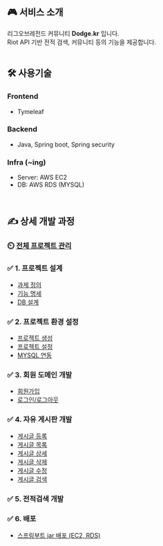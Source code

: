 ## 🎮 서비스 소개
리그오브레전드 커뮤니티 **Dodge.kr** 입니다.<br/>
Riot API 기반 전적 검색, 커뮤니티 등의 기능을 제공합니다.<br/>
<br/>
## 🛠  사용기술
### **Frontend**
- Tymeleaf

### **Backend**
- Java, Spring boot, Spring security

### **Infra (~ing)**
- Server: AWS EC2
- DB: AWS RDS (MYSQL)

<!--
## 🖥 산출물 (~ing)
### ✅ 서비스 아키텍쳐
### ✅ ERD
### ✅ 서비스 플로우
-->
<br/>

## ✍️ 상세 개발 과정

### ⏲️ [전체 프로젝트 관리](https://little-bit-cf9.notion.site/49c263a8a1394ccc809d4fc577e56a3a?v=c39512296c424cb2850246f94c3ddacd&pvs=4)
### ✅ 1. 프로젝트 설계
- [과제 정의](https://www.notion.so/1-FLOW-0c4bdbcff602497b8c0de889057bedaa?pvs=4)
- [기능 명세](https://www.notion.so/2-2a70d0e651b04651abba99bd48ada493?pvs=4)
- [DB 설계](https://little-bit-cf9.notion.site/3-ERD-8687f72866954bd4bf136a6afa9e1116?pvs=4)

### ✅ 2. 프로젝트 환경 설정
- [프로젝트 생성](https://www.notion.so/1-1bbe1609025a423aa2f014eaa36e1526?pvs=4)
- [프로젝트 설정](https://www.notion.so/3-360bddba4ba54a10b96ee6b90e6e5d9a?pvs=4)
- [MYSQL 연동](https://www.notion.so/4-MYSQL-bb046eda6e4f40dd8d3ff4f696bb1737?pvs=4)
### ✅ 3. 회원 도메인 개발
- [회원가입](https://www.notion.so/1-ccb09ca9d02a4d95b72532dd1d5a49d3?pvs=4)
- [로그인/로그아웃](https://www.notion.so/2-d8f3fab6b7084eb1ae7be61e3d3a06eb?pvs=4)
### ✅ 4. 자유 게시판 개발
- [게시글 등록](https://little-bit-cf9.notion.site/1-4eb2123a976f4415ad267ca4fe43fcf0?pvs=4)
- [게시글 목록](https://www.notion.so/2-29aab383fdb0460f9cf73e5ac8518c1d?pvs=4)
- [게시글 상세](https://www.notion.so/3-57c16e5ea2d54aea89b6b16b47d3668f?pvs=4)
- [게시글 삭제](https://little-bit-cf9.notion.site/4-e692fcb69a53405ca100d0469284232a?pvs=4)
- [게시글 수정](https://www.notion.so/5-159cf62dbce54dc1bdcbd83ee9c4e066?pvs=4)
- [게시글 검색](https://little-bit-cf9.notion.site/6-127f00c6ee084c9696e0b8af8b368e98?pvs=4)
### ✅ 5. 전적검색 개발


### ✅ 6. 배포
- [스프링부트 jar 배포 (EC2, RDS)](https://ksh03003.tistory.com/86)

